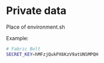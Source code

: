 # Private data
Place of environment.sh


Example:

```sh
# Fabric Bolt
SECRET_KEY=hMFzjQukPX6KzV9atUNSMPQH
```
